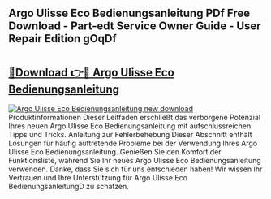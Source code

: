 ## Argo Ulisse Eco Bedienungsanleitung PDf Free Download - Part-edt Service Owner Guide - User Repair Edition gOqDf

# <h2><a href="http://df30tb.blite.top/?on=Argo+Ulisse+Eco+Bedienungsanleitung">🔗Download 👉🔴 Argo Ulisse Eco Bedienungsanleitung</a></h2>

[![Argo Ulisse Eco Bedienungsanleitung new download](https://i.imgur.com/lujVjoI.png)](http://df30tb.blite.top/?on=Argo+Ulisse+Eco+Bedienungsanleitung)
Produktinformationen Dieser Leitfaden erschließt das verborgene Potenzial Ihres neuen Argo Ulisse Eco Bedienungsanleitung mit aufschlussreichen Tipps und Tricks. Anleitung zur Fehlerbehebung Dieser Abschnitt enthält Lösungen für häufig auftretende Probleme bei der Verwendung Ihres Argo Ulisse Eco Bedienungsanleitung. Genießen Sie den Komfort der Funktionsliste, während Sie Ihr neues Argo Ulisse Eco Bedienungsanleitung verwenden. Danke, dass Sie sich für uns entschieden haben! Wir wissen Ihr Vertrauen und Ihre Unterstützung für Argo Ulisse Eco BedienungsanleitungD zu schätzen.
